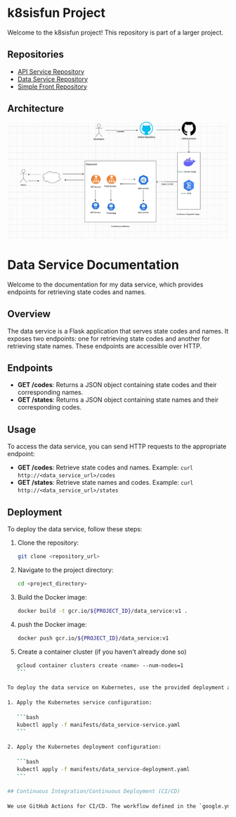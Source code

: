 # k8sisfun Project

Welcome to the k8sisfun project! This repository is part of a larger project.

## Repositories

- [API Service Repository](https://github.com/Nivrin/k8sIsFun-APIService)
- [Data Service Repository](https://github.com/Nivrin/k8sIsFun-DataService)
- [Simple Front Repository](https://github.com/Nivrin/k8sIsFun-SimpleFront)

## Architecture

![Architecture](images/architecture.JPG)

# Data Service Documentation

Welcome to the documentation for my data service, which provides endpoints for retrieving state codes and names.

## Overview

The data service is a Flask application that serves state codes and names. It exposes two endpoints: one for retrieving state codes and another for retrieving state names. These endpoints are accessible over HTTP.

## Endpoints

- **GET /codes**: Returns a JSON object containing state codes and their corresponding names.
- **GET /states**: Returns a JSON object containing state names and their corresponding codes.

## Usage

To access the data service, you can send HTTP requests to the appropriate endpoint:

- **GET /codes**: Retrieve state codes and names.
  Example: `curl http://<data_service_url>/codes`
- **GET /states**: Retrieve state names and codes.
  Example: `curl http://<data_service_url>/states`

## Deployment

To deploy the data service, follow these steps:

1. Clone the repository:

    ```bash
    git clone <repository_url>
    ```

2. Navigate to the project directory:

    ```bash
    cd <project_directory>
    ```
    
3. Build the Docker image:

    ```bash
    docker build -t gcr.io/${PROJECT_ID}/data_service:v1 .
    ```
4. push the Docker image:

    ```bash
    docker push gcr.io/${PROJECT_ID}/data_service:v1
    ```
 5. Create a container cluster (if you haven't already done so)
 ```bash
    gcloud container clusters create <name> --num-nodes=1 
    ```

To deploy the data service on Kubernetes, use the provided deployment and service YAML files:

1. Apply the Kubernetes service configuration:

    ```bash
    kubectl apply -f manifests/data_service-service.yaml
    ```

2. Apply the Kubernetes deployment configuration:

    ```bash
    kubectl apply -f manifests/data_service-deployment.yaml
    ```

## Continuous Integration/Continuous Deployment (CI/CD)

We use GitHub Actions for CI/CD. The workflow defined in the `google.yml` file automates the building, publishing, and deploying processes.

